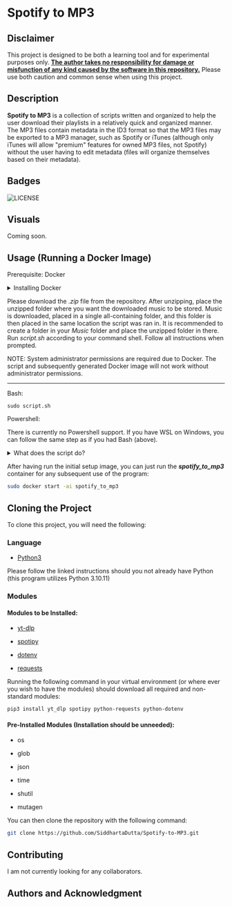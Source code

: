 # Spotify to MP3

## Disclaimer

This project is designed to be both a learning tool and for experimental purposes only. <u>**The author takes no responsibility for damage or misfunction of any kind caused by the software in this repository.**</u> Please use both caution and common sense when using this project.

## Description

**Spotify to MP3** is a collection of scripts written and organized to help the user download their playlists in a relatively quick and organized manner. The MP3 files contain metadata in the ID3 format so that the MP3 files may be exported to a MP3 manager, such as Spotify or iTunes (although only iTunes will allow "premium" features for owned MP3 files, not Spotify) without the user having to edit metadata (files will organize themselves based on their metadata).

## Badges
![LICENSE](https://img.shields.io/github/license/SiddhartaDutta/spotify-to-mp3)

## Visuals

Coming soon.

## Usage (Running a Docker Image)

Prerequisite: Docker

<details><summary>Installing Docker</summary>

Detailed instructions will come in the future. Please follow the instructions here instead: https://docs.docker.com/get-docker/

</details>

Please download the *.zip* file from the repository. After unzipping, place the unzipped folder where you want the downloaded music to be stored. Music is downloaded, placed in a single all-containing folder, and this folder is then placed in the same location the script was ran in. It is recommended to create a folder in your *Music* folder and place the unzipped folder in there. Run *script.sh* according to your command shell. Follow all instructions when prompted.

NOTE: System administrator permissions are required due to Docker. The script and subsequently generated Docker image will not work without administrator permissions.

***
Bash:
```
sudo script.sh
```

Powershell:

There is currently no Powershell support. If you have WSL on Windows, you can follow the same step as if you had Bash (above).

<details><summary>What does the script do?</summary>
When you run the script, it first asks you for some required information so that the program can access your Spotify data and know where to save downloaded MP3 files. Afterwards, it creates a *.env* file to store this data (this data can later be edited through the main menu in the program). It then creates a Docker image with the required files and deletes all the downloaded files (you can also delete the *.zip* you downloaded earlier if you have not already, it is not needed after unzipping). You are now left with none of the files related to the program except for the generated Docker image. Running the Docker image with the instructions below will always run the program.
</details>

After having run the initial setup image, you can just run the ***spotify_to_mp3*** container for any subsequent use of the program:
```.sh
sudo docker start -ai spotify_to_mp3
```

## Cloning the Project
To clone this project, you will need the following:
### Language
* [Python3](https://www.python.org/downloads/) 

Please follow the linked instructions should you not already have Python (this program utilizes Python 3.10.11)
### Modules
#### Modules to be Installed:
* [yt-dlp](https://github.com/yt-dlp/yt-dlp)

* [spotipy](https://github.com/spotipy-dev/spotipy)

* [dotenv]()

* [requests]()

Running the following command in your virtual environment (or where ever you wish to have the modules) should download all required and non-standard modules:
```.sh
pip3 install yt_dlp spotipy python-requests python-dotenv
```

#### Pre-Installed Modules (Installation should be unneeded):
* os

* glob

* json

* time

* shutil

* mutagen

You can then clone the repository with the following command:
```.sh
git clone https://github.com/SiddhartaDutta/Spotify-to-MP3.git
```

## Contributing

I am not currently looking for any collaborators.

## Authors and Acknowledgment

